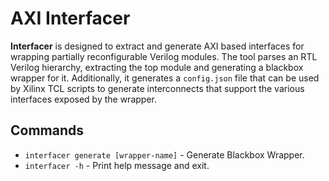 # AXI Interfacer

**Interfacer** is designed to extract and generate AXI based interfaces for wrapping partially reconfigurable Verilog modules.
The tool parses an RTL Verilog hierarchy, extracting the top module and generating a blackbox wrapper for it.
Additionally, it generates a `config.json` file that can be used by Xilinx TCL scripts to generate interconnects that support the various interfaces exposed by the wrapper.

## Commands

* `interfacer generate [wrapper-name]` - Generate Blackbox Wrapper.
* `interfacer -h` - Print help message and exit.

